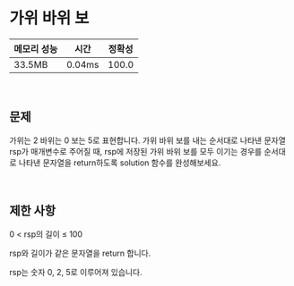 # 가위 바위 보

| 메모리 성능 | 시간 | 정확성 |
| ---- | ---- | ---- |
| 33.5MB | 0.04ms | 100.0 |

<br />

## 문제

가위는 2 바위는 0 보는 5로 표현합니다. 가위 바위 보를 내는 순서대로 나타낸 문자열 rsp가 매개변수로 주어질 때, rsp에 저장된 가위 바위 보를 모두 이기는 경우를 순서대로 나타낸 문자열을 return하도록 solution 함수를 완성해보세요.

<br />

## 제한 사항
0 < rsp의 길이 ≤ 100

rsp와 길이가 같은 문자열을 return 합니다.

rsp는 숫자 0, 2, 5로 이루어져 있습니다.